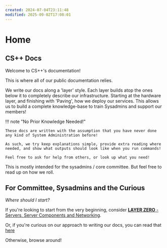 ```yaml
---
created: 2024-07-04T23:11:48
modified: 2025-09-02T17:08:01
---
```


# Home

## CS++ Docs

Welcome to CS++'s documentation!

This is where all of our public documentation relies.

We write our docs along a 'layer' style. Each layer builds atop the ones below it to completely describe our infrastructure. Starting at the hardware layer, and finishing with 'Paving', how we deploy our services. This allows us to build a complete knowledge-base to train Sysadmins and support our members!

!!! note "No Prior Knowledge Needed!"

	These docs are written with the assumption that you have never done any kind of System Administration before!

	As such, we try keep explanations simple, provide extra reading where needed, and show what outputs should look like when you run commands!

	Feel free to ask for help from others, or look up what you need!

This is mostly intended for the sysadmins / core committee. But feel free to read up on how we roll.

## For Committee, Sysadmins and the Curious

*Where should I start?*

If you're looking to start from the very beginning, consider [**LAYER ZERO** - Servers, Server Components and Networking](zero/index.md).

Or, if you're curious on our approach to writing our docs, you can read that [here](./docs-vision.md)

Otherwise, browse around!
